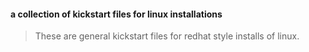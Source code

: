 #### a collection of kickstart files for linux installations

> These are general kickstart files for redhat style installs of linux.
